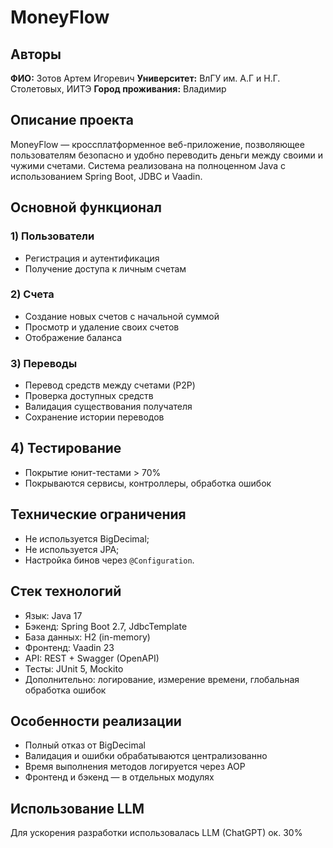 # MoneyFlow

## Авторы
**ФИО:** Зотов Артем Игоревич
**Университет:** ВлГУ им. А.Г и Н.Г. Столетовых, ИИТЭ
**Город проживания:** Владимир

## Описание проекта

MoneyFlow — кроссплатформенное веб-приложение, позволяющее пользователям безопасно и удобно переводить деньги между своими и чужими счетами. Система реализована на полноценном Java с использованием Spring Boot, JDBC и Vaadin.

## Основной функционал

### 1) Пользователи
- Регистрация и аутентификация
- Получение доступа к личным счетам
### 2) Счета
- Создание новых счетов с начальной суммой
- Просмотр и удаление своих счетов
- Отображение баланса
### 3) Переводы
- Перевод средств между счетами (P2P)
- Проверка доступных средств
- Валидация существования получателя
- Сохранение истории переводов
## 4) Тестирование
- Покрытие юнит-тестами > 70%
- Покрываются сервисы, контроллеры, обработка ошибок

## Технические ограничения
- Не используется BigDecimal;
- Не используется JPA;
- Настройка бинов через `@Configuration`.

## Стек технологий
- Язык: Java 17
- Бэкенд: Spring Boot 2.7, JdbcTemplate
- База данных: H2 (in-memory)
- Фронтенд: Vaadin 23
- API: REST + Swagger (OpenAPI)
- Тесты: JUnit 5, Mockito
- Дополнительно: логирование, измерение времени, глобальная обработка ошибок

## Особенности реализации
- Полный отказ от BigDecimal
- Валидация и ошибки обрабатываются централизованно
- Время выполнения методов логируется через AOP
- Фронтенд и бэкенд — в отдельных модулях

## Использование LLM
Для ускорения разработки использовалась LLM (ChatGPT) ок. 30%
